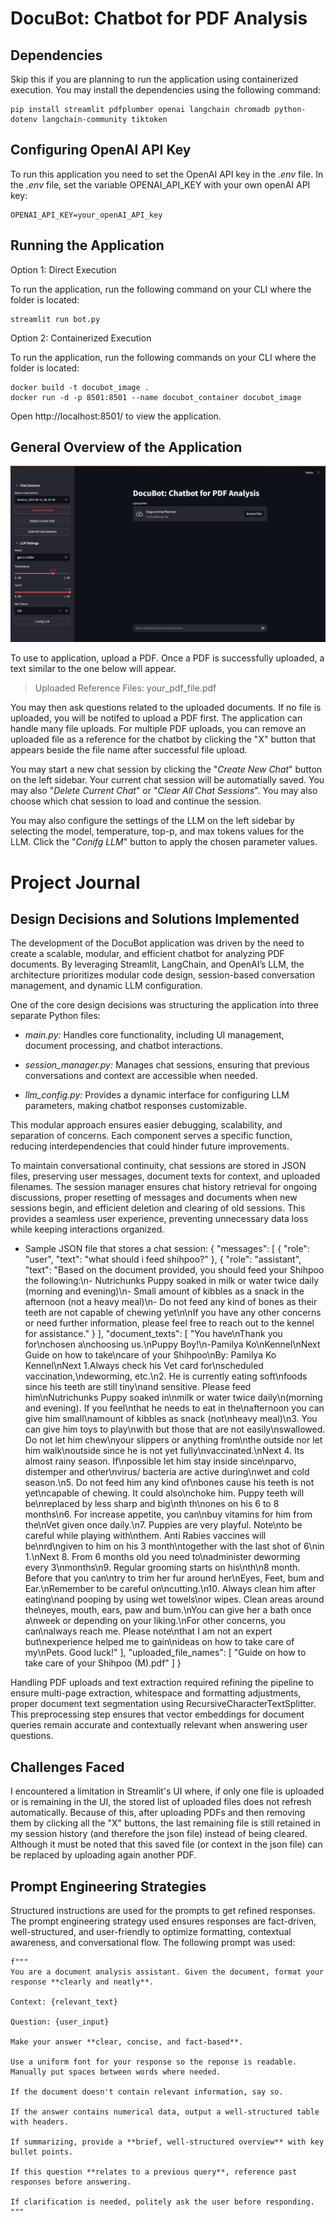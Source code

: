 # DocuBot: Chatbot for PDF Analysis

## Dependencies
Skip this if you are planning to run the application using containerized execution. You may install the dependencies using the following command:

    pip install streamlit pdfplumber openai langchain chromadb python-dotenv langchain-community tiktoken

## Configuring OpenAI API Key
To run this application you need to set the OpenAI API key in the *.env* file. In the *.env* file, set the variable OPENAI_API_KEY with your own openAI API key:

    OPENAI_API_KEY=your_openAI_API_key

## Running the Application
Option 1: Direct Execution

To run the application, run the following command on your CLI where the folder is located:

    streamlit run bot.py

Option 2: Containerized Execution

To run the application, run the following commands on your CLI where the folder is located:

    docker build -t docubot_image .
    docker run -d -p 8501:8501 --name docubot_container docubot_image

Open http://localhost:8501/ to view the application.

## General Overview of the Application

![alt text](docubot.png)

To use to application, upload a PDF. Once a PDF is successfully uploaded, a text similar to the one below will appear.

> Uploaded Reference Files: your_pdf_file.pdf

You may then ask questions related to the uploaded documents. 
If no file is uploaded, you will be notifed to upload a PDF first. The application can handle many file uploads. 
For multiple PDF uploads, you can remove an uploaded file as a reference for the chatbot by clicking the "X" button that appears beside the file name after successful file upload.

You may start a new chat session by clicking the "*Create New Chat*" button on the left sidebar. Your current chat session will be automatially saved. You may also "*Delete Current Chat*" or "*Clear All Chat Sessions*". You may also choose which chat session to load and continue the session.

You may also configure the settings of the LLM on the left sidebar by selecting the model, temperature, top-p, and max tokens values for the LLM. Click the "*Conifg LLM*" button to apply the chosen parameter values.

# Project Journal
## Design Decisions and Solutions Implemented
The development of the DocuBot application was driven by the need to create a scalable, modular, and efficient chatbot for analyzing PDF documents. By leveraging Streamlit, LangChain, and OpenAI’s LLM, the architecture prioritizes modular code design, session-based conversation management, and dynamic LLM configuration.

One of the core design decisions was structuring the application into three separate Python files:

- *main.py:* Handles core functionality, including UI management, document processing, and chatbot interactions.

- *session_manager.py:* Manages chat sessions, ensuring that previous conversations and context are accessible when needed.

- *llm_config.py:* Provides a dynamic interface for configuring LLM parameters, making chatbot responses customizable.

This modular approach ensures easier debugging, scalability, and separation of concerns. Each component serves a specific function, reducing interdependencies that could hinder future improvements.

To maintain conversational continuity, chat sessions are stored in JSON files, preserving user messages, document texts for context, and uploaded filenames. The session manager ensures chat history retrieval for ongoing discussions, proper resetting of messages and documents when new sessions begin, and efficient deletion and clearing of old sessions. This provides a seamless user experience, preventing unnecessary data loss while keeping interactions organized.

- Sample JSON file that stores a chat session:
    {
        "messages": [
            {
                "role": "user",
                "text": "what should i feed shihpoo?"
            },
            {
                "role": "assistant",
                "text": "Based on the document provided, you should feed your Shihpoo the following:\n- Nutrichunks Puppy soaked in milk or water twice daily (morning and evening)\n- Small amount of kibbles as a snack in the afternoon (not a heavy meal)\n- Do not feed any kind of bones as their teeth are not capable of chewing yet\n\nIf you have any other concerns or need further information, please feel free to reach out to the kennel for assistance."
            }
        ],
        "document_texts": [
            "You have\nThank you for\nchosen a\nchoosing us.\nPuppy Boy!\n-Pamilya Ko\nKennel\nNext Guide on how to take\ncare of your Shihpoo\nBy: Pamilya Ko Kennel\nNext 1.Always check his Vet card for\nscheduled vaccination,\ndeworming, etc.\n2. He is currently eating soft\nfoods since his teeth are still tiny\nand sensitive. Please feed him\nNutrichunks Puppy soaked in\nmilk or water twice daily\n(morning and evening). If you feel\nthat he needs to eat in the\nafternoon you can give him small\namount of kibbles as snack (not\nheavy meal)\n3. You can give him toys to play\nwith but those that are not easily\nswallowed. Do not let him chew\nyour slippers or anything from\nthe outside nor let him walk\noutside since he is not yet fully\nvaccinated.\nNext 4. Its almost rainy season. If\npossible let him stay inside since\nparvo, distemper and other\nvirus/ bacteria are active during\nwet and cold season.\n5. Do not feed him any kind of\nbones cause his teeth is not yet\ncapable of chewing. It could also\nchoke him. Puppy teeth will be\nreplaced by less sharp and big\nth th\nones on his 6 to 8 months\n6. For increase appetite, you can\nbuy vitamins for him from the\nVet given once daily.\n7. Puppies are very playful. Note\nto be careful while playing with\nthem. Anti Rabies vaccines will be\nrd\ngiven to him on his 3 month\ntogether with the last shot of 6\nin 1.\nNext 8. From 6 months old you need to\nadminister deworming every 3\nmonths\n9. Regular grooming starts on his\nth\n8 month. Before that you can\ntry to trim her fur around her\nEyes, Feet, bum and Ear.\nRemember to be careful on\ncutting.\n10. Always clean him after eating\nand pooping by using wet towels\nor wipes. Clean areas around the\neyes, mouth, ears, paw and bum.\nYou can give her a bath once a\nweek or depending on your liking.\nFor other concerns, you can\nalways reach me. Please note\nthat I am not an expert but\nexperience helped me to gain\nideas on how to take care of my\nPets. Good luck!"
        ],
        "uploaded_file_names": [
            "Guide on how to take care of your Shihpoo (M).pdf"
        ]
    }

Handling PDF uploads and text extraction required refining the pipeline to ensure multi-page extraction, whitespace and formatting adjustments, proper document text segmentation using RecursiveCharacterTextSplitter. This preprocessing step ensures that vector embeddings for document queries remain accurate and contextually relevant when answering user questions.

## Challenges Faced
I encountered a limitation in Streamlit's UI where, if only one file is uploaded or is remaining in the UI, the stored list of uploaded files does not refresh automatically. Because of this, after uploading PDFs and then removing them by clicking all the "X" buttons, the last remaining file is still retained in my session history (and therefore the json file) instead of being cleared. Although it must be noted that this saved file (or context in the json file) can be replaced by uploading again another PDF.

## Prompt Engineering Strategies
Structured instructions are used for the prompts to get refined responses. The prompt engineering strategy used ensures responses are fact-driven, well-structured, and user-friendly to optimize formatting, contextual awareness, and conversational flow. The following prompt was used:

    f"""
    You are a document analysis assistant. Given the document, format your response **clearly and neatly**.

    Context: {relevant_text}

    Question: {user_input}

    Make your answer **clear, concise, and fact-based**.
    
    Use a uniform font for your response so the reponse is readable. Manually put spaces between words where needed.
        
    If the document doesn't contain relevant information, say so.
    
    If the answer contains numerical data, output a well-structured table with headers.

    If summarizing, provide a **brief, well-structured overview** with key bullet points.

    If this question **relates to a previous query**, reference past responses before answering.

    If clarification is needed, politely ask the user before responding.
    """

